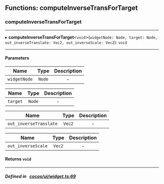 ## Functions: computeInverseTransForTarget

### computeInverseTransForTarget


___
▸ **computeInverseTransForTarget**<`void`\>(`widgetNode: Node, target: Node, out_inverseTranslate: Vec2, out_inverseScale: Vec2`): `void`
___


#### Parameters

| Name | Type | Description |
| :------: | :------: | :------: |
| `widgetNode` | `Node` | - |

| Name | Type | Description |
| :------: | :------: | :------: |
| `target` | `Node` | - |

| Name | Type | Description |
| :------: | :------: | :------: |
| `out_inverseTranslate` | `Vec2` | - |

| Name | Type | Description |
| :------: | :------: | :------: |
| `out_inverseScale` | `Vec2` | - |


#### Returns `void` 
___


##### Defined in &nbsp;   [cocos/ui/widget.ts:69](https://github.com/cocos-creator/engine/blob/c7bf6b8a9/cocos/ui/widget.ts#L69)&nbsp;
